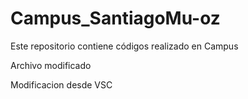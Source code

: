 # Campus_SantiagoMu-oz
Este repositorio contiene códigos realizado en Campus

Archivo modificado

Modificacion desde VSC
